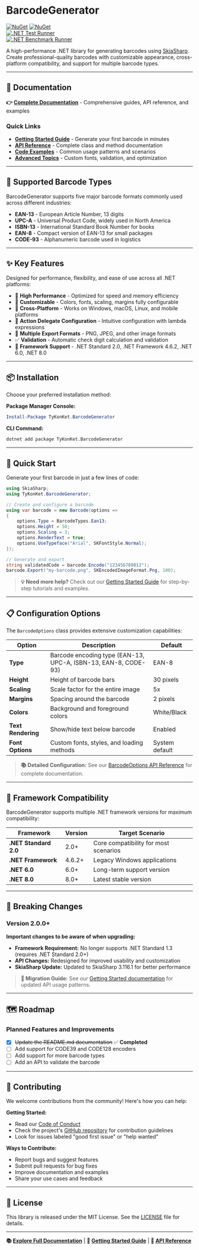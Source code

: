 # BarcodeGenerator

[![NuGet](https://img.shields.io/nuget/v/TyKonKet.BarcodeGenerator.svg)](https://www.nuget.org/packages/TyKonKet.BarcodeGenerator/)
[![NuGet](https://img.shields.io/nuget/dt/TyKonKet.BarcodeGenerator.svg)](https://www.nuget.org/packages/TyKonKet.BarcodeGenerator/)  
[![.NET Test Runner](https://github.com/TyKonKet/BarcodeGenerator/actions/workflows/dotnet_test_runner.yml/badge.svg)](https://github.com/TyKonKet/BarcodeGenerator/actions/workflows/dotnet_test_runner.yml)  
[![.NET Benchmark Runner](https://github.com/TyKonKet/BarcodeGenerator/actions/workflows/dotnet_benchmark_runner.yml/badge.svg)](https://github.com/TyKonKet/BarcodeGenerator/actions/workflows/dotnet_benchmark_runner.yml)  

A high-performance .NET library for generating barcodes using [SkiaSharp](https://github.com/mono/SkiaSharp). Create professional-quality barcodes with customizable appearance, cross-platform compatibility, and support for multiple barcode types.

---

## 📖 Documentation

**👉 [Complete Documentation](docs/README.md)** - Comprehensive guides, API reference, and examples

### Quick Links

- **[Getting Started Guide](docs/getting-started.md)** - Generate your first barcode in minutes
- **[API Reference](docs/README.md#api-reference)** - Complete class and method documentation  
- **[Code Examples](docs/README.md#examples)** - Common usage patterns and scenarios
- **[Advanced Topics](docs/README.md#advanced-topics)** - Custom fonts, validation, and optimization

---

## 🚀 Supported Barcode Types

BarcodeGenerator supports five major barcode formats commonly used across different industries:

- **EAN-13** - European Article Number, 13 digits
- **UPC-A** - Universal Product Code, widely used in North America  
- **ISBN-13** - International Standard Book Number for books
- **EAN-8** - Compact version of EAN-13 for small packages
- **CODE-93** - Alphanumeric barcode used in logistics

---

## ✨ Key Features

Designed for performance, flexibility, and ease of use across all .NET platforms:

- 🎯 **High Performance** - Optimized for speed and memory efficiency
- 🎨 **Customizable** - Colors, fonts, scaling, margins fully configurable
- 📱 **Cross-Platform** - Works on Windows, macOS, Linux, and mobile platforms
- 🔧 **Action Delegate Configuration** - Intuitive configuration with lambda expressions
- 📸 **Multiple Export Formats** - PNG, JPEG, and other image formats
- ✅ **Validation** - Automatic check digit calculation and validation
- 🔌 **Framework Support** - .NET Standard 2.0, .NET Framework 4.6.2, .NET 6.0, .NET 8.0

---

## 📦 Installation

Choose your preferred installation method:

**Package Manager Console:**
```powershell
Install-Package TyKonKet.BarcodeGenerator
```

**CLI Command:**
```bash
dotnet add package TyKonKet.BarcodeGenerator
```

---

## 🎯 Quick Start

Generate your first barcode in just a few lines of code:

```csharp
using SkiaSharp;
using TyKonKet.BarcodeGenerator;

// Create and configure a barcode
using var barcode = new Barcode(options =>
{
    options.Type = BarcodeTypes.Ean13;
    options.Height = 50;
    options.Scaling = 3;
    options.RenderText = true;
    options.UseTypeface("Arial", SKFontStyle.Normal);
});

// Generate and export
string validatedCode = barcode.Encode("123456789012");
barcode.Export("my-barcode.png", SKEncodedImageFormat.Png, 100);
```

> **💡 Need more help?** Check out our [Getting Started Guide](docs/getting-started.md) for step-by-step tutorials and examples.

---

## 📋 Configuration Options

The `BarcodeOptions` class provides extensive customization capabilities:

| Option | Description | Default |
|--------|-------------|---------|
| **Type** | Barcode encoding type (EAN-13, UPC-A, ISBN-13, EAN-8, CODE-93) | EAN-8 |
| **Height** | Height of barcode bars | 30 pixels |
| **Scaling** | Scale factor for the entire image | 5x |
| **Margins** | Spacing around the barcode | 2 pixels |
| **Colors** | Background and foreground colors | White/Black |
| **Text Rendering** | Show/hide text below barcode | Enabled |
| **Font Options** | Custom fonts, styles, and loading methods | System default |

> **📚 Detailed Configuration:** See our [BarcodeOptions API Reference](docs/api/barcode-options.md) for complete documentation.

---

## 🔧 Framework Compatibility

BarcodeGenerator supports multiple .NET framework versions for maximum compatibility:

| Framework | Version | Target Scenario |
|-----------|---------|-----------------|
| **.NET Standard 2.0** | 2.0+ | Core compatibility for most scenarios |
| **.NET Framework** | 4.6.2+ | Legacy Windows applications |
| **.NET 6.0** | 6.0+ | Long-term support version |
| **.NET 8.0** | 8.0+ | Latest stable version |

---

## 🔄 Breaking Changes

### Version 2.0.0+

**Important changes to be aware of when upgrading:**

- **Framework Requirement:** No longer supports .NET Standard 1.3 (requires .NET Standard 2.0+)
- **API Changes:** Redesigned for improved usability and customization
- **SkiaSharp Update:** Updated to SkiaSharp 3.116.1 for better performance

> **📖 Migration Guide:** See our [Getting Started documentation](docs/getting-started.md) for updated API usage patterns.

---

## 🗺️ Roadmap

### Planned Features and Improvements

- [x] ~~Update the README.md documentation~~ ✅ **Completed**
- [ ] Add support for CODE39 and CODE128 encoders
- [ ] Add support for more barcode types  
- [ ] Add an API to validate the barcode

---

## 🤝 Contributing

We welcome contributions from the community! Here's how you can help:

**Getting Started:**
- Read our [Code of Conduct](CODE_OF_CONDUCT.md)
- Check the project's [GitHub repository](https://github.com/TyKonKet/BarcodeGenerator) for contribution guidelines
- Look for issues labeled "good first issue" or "help wanted"

**Ways to Contribute:**
- Report bugs and suggest features
- Submit pull requests for bug fixes
- Improve documentation and examples
- Share your use cases and feedback

---

## 📄 License

This library is released under the MIT License. See the [LICENSE](LICENSE) file for details.

---

**📚 [Explore Full Documentation](docs/README.md)** | **🚀 [Getting Started Guide](docs/getting-started.md)** | **🔧 [API Reference](docs/README.md#api-reference)**
